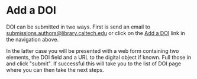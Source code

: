 Add a DOI
=========

DOI can be submitted in two ways. First is send an email
to [submissions.authors@library.caltech.edu](email:submissions.authors@library.caltech.edu) or click on the [Add a DOI](/add-a-doi) link
in the navigation above.

In the latter case you will be presented with a web form containing
two elements, the DOI field and a URL to the digital object if known.
Full those in and click "submit". If successful this will take you to the list of DOI page where you can then take the next steps.

